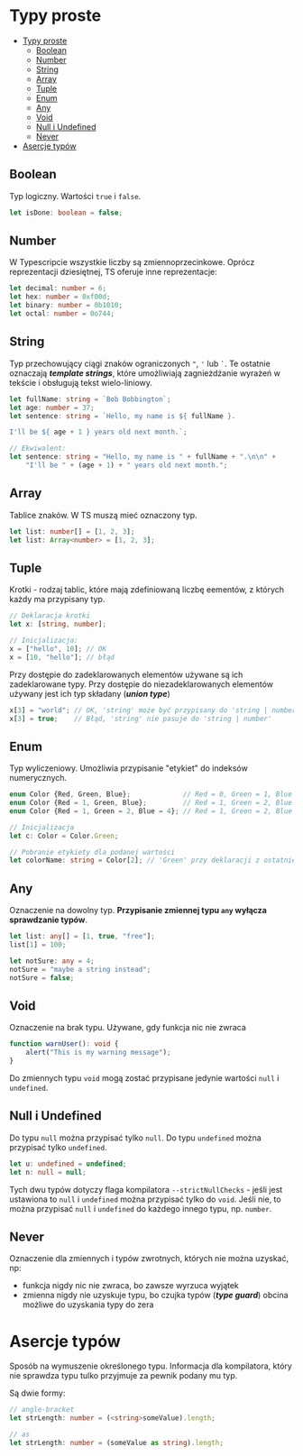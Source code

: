 # Typy proste

- [Typy proste](#typy-proste)
    - [Boolean](#boolean)
    - [Number](#number)
    - [String](#string)
    - [Array](#array)
    - [Tuple](#tuple)
    - [Enum](#enum)
    - [Any](#any)
    - [Void](#void)
    - [Null i Undefined](#null-i-undefined)
    - [Never](#never)
- [Asercje typów](#asercje-typow)

## Boolean
Typ logiczny. Wartości `true` i `false`.

```ts
let isDone: boolean = false;
```

## Number
W Typescripcie wszystkie liczby są zmiennoprzecinkowe. Oprócz reprezentacji dziesiętnej, TS oferuje inne reprezentacje:

```ts
let decimal: number = 6;
let hex: number = 0xf00d;
let binary: number = 0b1010;
let octal: number = 0o744;
```

## String
Typ przechowujący ciągi znaków ograniczonych `"`, `'` lub `` ` ``. Te ostatnie oznaczają ***template strings***, które umożliwiają zagnieżdżanie wyrażeń w tekście i obsługują tekst wielo-liniowy.

```ts
let fullName: string = `Bob Bobbington`;
let age: number = 37;
let sentence: string = `Hello, my name is ${ fullName }.

I'll be ${ age + 1 } years old next month.`;

// Ekwiwalent:
let sentence: string = "Hello, my name is " + fullName + ".\n\n" +
    "I'll be " + (age + 1) + " years old next month.";
```

## Array
Tablice znaków. W TS muszą mieć oznaczony typ.

```ts
let list: number[] = [1, 2, 3];
let list: Array<number> = [1, 2, 3];
```

## Tuple
Krotki - rodzaj tablic, które mają zdefiniowaną liczbę eementów, z których każdy ma przypisany typ.

```ts
// Deklaracja krotki
let x: [string, number];

// Inicjalizacja:
x = ["hello", 10]; // OK
x = [10, "hello"]; // błąd
```

Przy dostępie do zadeklarowanych elementów używane są ich zadeklarowane typy. Przy dostępie do niezadeklarowanych elementów używany jest ich typ składany (***union type***)

```ts
x[3] = "world"; // OK, 'string' może być przypisany do 'string | number'
x[3] = true;    // Błąd, 'string' nie pasuje do 'string | number'
```

## Enum
Typ wyliczeniowy. Umożliwia przypisanie "etykiet" do indeksów numerycznych.

```ts
enum Color {Red, Green, Blue};             // Red = 0, Green = 1, Blue = 2
enum Color {Red = 1, Green, Blue};         // Red = 1, Green = 2, Blue = 3
enum Color {Red = 1, Green = 2, Blue = 4}; // Red = 1, Green = 2, Blue = 4

// Inicjalizacja
let c: Color = Color.Green;

// Pobranie etykiety dla podanej wartości
let colorName: string = Color[2]; // 'Green' przy deklaracji z ostatniej linii
```

## Any
Oznaczenie na dowolny typ. **Przypisanie zmiennej typu `any` wyłącza sprawdzanie typów**. 

```ts
let list: any[] = [1, true, "free"];
list[1] = 100;

let notSure: any = 4;
notSure = "maybe a string instead";
notSure = false; 
```

## Void
Oznaczenie na brak typu. Używane, gdy funkcja nic nie zwraca

```ts
function warnUser(): void {
    alert("This is my warning message");
}
```
Do zmiennych typu `void` mogą zostać przypisane jedynie wartości `null` i `undefined`.

## Null i Undefined
Do typu `null` można przypisać tylko `null`.
Do typu `undefined` można przypisać tylko `undefined`.

```ts
let u: undefined = undefined;
let n: null = null;
```

Tych dwu typów dotyczy flaga kompilatora `--strictNullChecks` - jeśli jest ustawiona to `null` i `undefined` można przypisać tylko do `void`. Jeśli nie, to można przypisać `null` i `undefined` do każdego innego typu, np. `number`.

## Never
Oznaczenie dla zmiennych i typów zwrotnych, których nie można uzyskać, np:

- funkcja nigdy nic nie zwraca, bo zawsze wyrzuca wyjątek
- zmienna nigdy nie uzyskuje typu, bo czujka typów (***type guard***) obcina możliwe do uzyskania typy do zera

# Asercje typów
Sposób na wymuszenie określonego typu. Informacja dla kompilatora, który nie sprawdza typu tulko przyjmuje za pewnik podany mu typ.

Są dwie formy:
```ts
// angle-bracket
let strLength: number = (<string>someValue).length;

// as
let strLength: number = (someValue as string).length;
```
